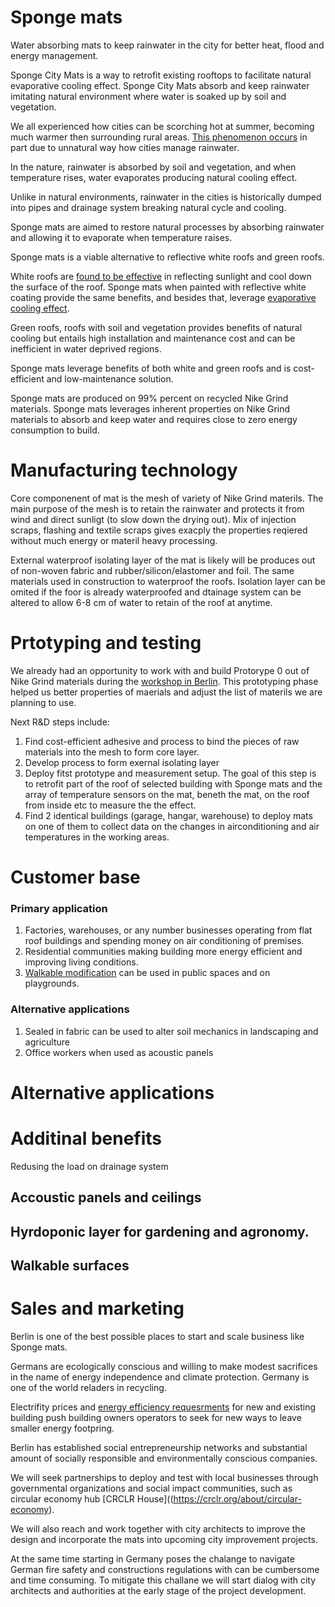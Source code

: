 # Sponge mats
Water absorbing mats to keep rainwater in the city for better heat, flood and energy management.

Sponge City Mats is a way to retrofit existing rooftops to facilitate natural evaporative cooling effect. Sponge City Mats absorb and keep rainwater imitating natural environment where water is soaked up by soil and vegetation.

We all experienced how cities can be scorching hot at summer, becoming much warmer then surrounding rural areas. [This phenomenon occurs](https://en.wikipedia.org/wiki/Urban_heat_island) in part due to unnatural way how cities manage rainwater.

In the nature, rainwater is absorbed by soil and vegetation, and when temperature rises, water evaporates producing natural cooling effect.

Unlike in natural environments, rainwater in the cities is historically dumped into pipes and drainage system breaking natural cycle and cooling.

Sponge mats are aimed to restore natural processes by absorbing rainwater and allowing it to evaporate when temperature raises.

Sponge mats is a viable alternative to reflective white roofs and green roofs.

White roofs are [found to be effective](https://www.sciencedirect.com/science/article/pii/S0378778813007652?via%3Dihub) in reflecting sunlight and cool down the surface of the roof. Sponge mats when painted with reflective white coating provide the same benefits, and besides that, leverage [evaporative cooling effect](https://www.designingbuildings.co.uk/wiki/Evaporative_cooling).  

Green roofs, roofs with soil and vegetation provides benefits of natural cooling but entails high installation and maintenance cost and can be inefficient in water deprived regions. 

Sponge mats leverage benefits of both white and green roofs and is cost-efficient and low-maintenance solution.  


Sponge mats are produced on 99% percent on recycled Nike Grind materials.
Sponge mats leverages inherent properties on Nike Grind materials to absorb and keep water and requires close to zero energy consumption to build.


# Manufacturing technology
Core componenent of mat is the mesh of variety of Nike Grind materils. The main purpose of the mesh is to retain the rainwater and protects it from wind and direct sunligt (to slow down the drying out). Mix of injection scraps, flashing and textile scraps gives exacply the properties reqiered without much energy or materil heavy processing. 

External waterproof isolating layer of the mat is likely will be produces out of non-woven fabric and rubber/silicon/elastomer and foil. The same materials used in construction to waterproof the roofs. Isolation layer can be omited if the foor is already waterproofed and dtainage system can be altered to allow 6-8 cm of water to retain of the roof at anytime.


# Prtotyping and testing

We already had an opportunity to work with and build Protorype 0 out of Nike Grind materials during the [workshop in Berlin](https://www.eventbrite.de/e/reuse-remake-recycle-a-chat-with-leaders-in-circular-economy-tickets-44645786750#). This prototyping phase helped us better properties of maerials and adjust the list of materils we are planning to use.

Next R&D steps include: 
1. Find cost-efficient adhesive and process to bind the pieces of raw materials into the mesh to form core layer.
2. Develop process to form exernal isolating layer
3. Deploy fitst prototype and measurement setup. The goal of this step is to retrofit part of the roof of selected building with Sponge mats and the array of temperature sensors on the mat, beneth the mat, on the roof from inside etc to measure the the effect.
4. Find 2 identical buildings (garage, hangar, warehouse) to deploy mats on one of them to collect data on the changes in airconditioning and air temperatures in the working areas.

# Customer base
### Primary application

1. Factories, warehouses, or any number businesses operating from flat roof buildings and spending money on air conditioning of premises.
2. Residential communities making building more energy efficient and improving living conditions.
3. [Walkable modification](#walkable-surfaces) can be used in public spaces and on playgrounds.

### Alternative applications
1. Sealed in fabric can be used to alter soil mechanics in landscaping and agriculture
2. Office workers when used as acoustic panels 

# Alternative applications

# Additinal benefits
Redusing the load on drainage system


## Accoustic panels and ceilings

## Hyrdoponic layer for gardening and agronomy.

## Walkable surfaces


# Sales and marketing

Berlin is one of the best possible places to start and scale business like Sponge mats.

Germans are ecologically conscious and willing to make modest sacrifices in the name of energy independence and climate protection. Germany is one of the world reladers in recycling. 

Electrifity prices and [energy efficiency requesrments](
http://www.greenbuildingadvisor.com/blogs/dept/guest-blogs/german-building-codes-keep-ratcheting) for new and existing building push building owners operators to seek for new ways to leave smaller energy footpring.

Berlin has established social entrepreneurship networks and substantial amount of socially responsible and environmentally conscious companies. 


We will seek partnerships to deploy and test with local businesses through governmental organizations and social impact communities, such as circular economy hub [CRCLR House]((https://crclr.org/about/circular-economy).

We will also reach and work together with city architects to improve the design and incorporate the mats into upcoming city improvement projects.

At the same time starting in Germany poses the chalange to navigate German fire safety and constructions regulations with can be cumbersome and time consuming. To mitigate this challane we will start dialog with city architects and authorities at the early stage of the project development. 
